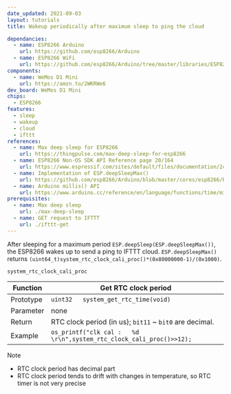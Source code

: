 ```yaml
---
date_updated: 2021-09-03
layout: tutorials
title: Wakeup periodically after maximum sleep to ping the cloud

dependancies:
  - name: ESP8266 Arduino
    url: https://github.com/esp8266/Arduino
  - name: ESP8266 WiFi
    url: https://github.com/esp8266/Arduino/tree/master/libraries/ESP8266WiFi
components:
  - name: WeMos D1 Mini
    url: https://amzn.to/2WKRWe6
dev_board: WeMos D1 Mini
chips:
  - ESP8266
features:
  - sleep
  - wakeup
  - cloud
  - ifttt
references:
  - name: Max deep sleep for ESP8266
    url: https://thingpulse.com/max-deep-sleep-for-esp8266
  - name: ESP8266 Non-OS SDK API Reference page 20/164
    url: https://www.espressif.com/sites/default/files/documentation/2c-esp8266_non_os_sdk_api_reference_en.pdf
  - name: Implementation of ESP.deepSleepMax()
    url: https://github.com/esp8266/Arduino/blob/master/cores/esp8266/Esp.cpp#L128
  - name: Arduino millis() API
    url: https://www.arduino.cc/reference/en/language/functions/time/millis/
prerequisites:
  - name: Max deep sleep
    url: ./max-deep-sleep
  - name: GET request to IFTTT
    url: ./ifttt-get
---
```


After sleeping for a maximum period `ESP.deepSleep(ESP.deepSleepMax())`, the ESP8266 wakes up to send a ping to IFTTT cloud. `ESP.deepSleepMax()` returns `(uint64_t)system_rtc_clock_cali_proc()*(0x80000000-1)/(0x1000)`.

```
system_rtc_clock_cali_proc
```

| Function | Get RTC clock period |
| ------ | ------ |
| Prototype | `uint32	system_get_rtc_time(void)`
| Parameter | none
| Return | RTC clock period (in us); `bit11` ~ `bit0` are decimal.
| Example | `os_printf("clk	cal	:	%d	\r\n",system_rtc_clock_cali_proc()>>12);`

Note

- RTC clock period has decimal part
- RTC clock period tends to drift with changes in temperature, so RTC timer is
not very precise
